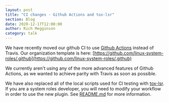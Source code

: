 ```yaml
---
layout: post
title: "CI changes - Github Actions and tox-lsr"
section: Blog
date: 2020-12-17T12:00:00
author: Rich Megginson
category: talk
---
```

We have recently moved our github CI to use [Github
Actions](https://docs.github.com/en/free-pro-team@latest/actions) instead of
Travis.  Our organization template is here:
[https://github.com/linux-system-roles/.github](https://github.com/linux-system-roles/.github)

We currently aren't using any of the more advanced features of Github Actions,
as we wanted to achieve parity with Travis as soon as possible.

We have also replaced all of the local scripts used for CI testing with
[tox-lsr](https://github.com/linux-system-roles/tox-lsr).  If you are a system
roles developer, you will need to modify your workflow in order to use the new
plugin.  See
[README.md](https://github.com/linux-system-roles/tox-lsr/blob/main/README.md)
for more information.
